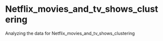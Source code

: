 # Netflix_movies_and_tv_shows_clustering
Analyzing the data for Netflix_movies_and_tv_shows_clustering
